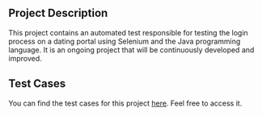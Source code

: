 ## Project Description

This project contains an automated test responsible for testing the login process on a dating portal using Selenium and the Java programming language. It is an ongoing project that will be continuously developed and improved.

## Test Cases

You can find the test cases for this project [here](https://drive.google.com/file/d/1T74a0FBtAOdtW1I64S6OLXtjthbkNken/view?usp=sharing). Feel free to access it.
